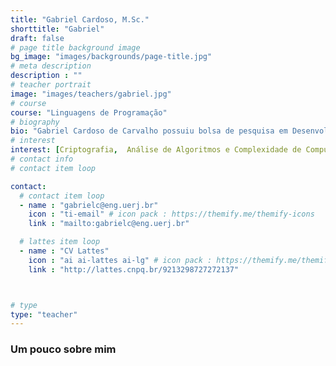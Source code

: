 ```yaml
---
title: "Gabriel Cardoso, M.Sc."
shorttitle: "Gabriel"
draft: false
# page title background image
bg_image: "images/backgrounds/page-title.jpg"
# meta description
description : ""
# teacher portrait
image: "images/teachers/gabriel.jpg"
# course
course: "Linguagens de Programação"
# biography
bio: "Gabriel Cardoso de Carvalho possuiu bolsa de pesquisa em Desenvolvimento de Ferramentas de Criptoanálise da ABIN de abril de 2021 até setembro de 2023 que substituiu a anterior bolsa da CAPES, iniciada em março de 2019. Teve bolsa de mestrado pela CAPES de março de 2017 até fevereiro de 2018, sendo substituída pela Bolsa Nota 10 da FAPERJ em março de 2018 até fevereiro de 2019 e adquiriu o título de Mestre em Computação pela Universidade Federal Fluminense em Fevereiro de 2019 com com média 8,9, sob orientação do Professor Luis Antonio Brasil Kowada. Em Agosto 2016, concluiu projeto de Iniciação Científica, como bolsista do CNPq, na área de Criptoanálise Linear e em seguida participou de Iniciação Científica, como bolsista da FAPERJ, na área de Criptoanálise de Cifras de Bloco até o final de 2016. Gabriel obteve o título de Bacharel em Ciência da Computação pela Universidade Federal Fluminense em Janeiro de 2017."
# interest
interest: [Criptografia,  Análise de Algoritmos e Complexidade de Computação, Teoria dos Grafos, Teoria da Computação]
# contact info 
# contact item loop

contact:
  # contact item loop
  - name : "gabrielc@eng.uerj.br"
    icon : "ti-email" # icon pack : https://themify.me/themify-icons
    link : "mailto:gabrielc@eng.uerj.br"

  # lattes item loop
  - name : "CV Lattes"
    icon : "ai ai-lattes ai-lg" # icon pack : https://themify.me/themify-icons
    link : "http://lattes.cnpq.br/9213298727272137"



# type
type: "teacher"
---
```


### Um pouco sobre mim


